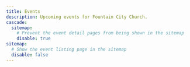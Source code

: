 ```yaml
---
title: Events
description: Upcoming events for Fountain City Church.
cascade:
  sitemap:
    # Prevent the event detail pages from being shown in the sitemap
    disable: true
sitemap:
  # Show the event listing page in the sitemap
  disable: false
---
```

